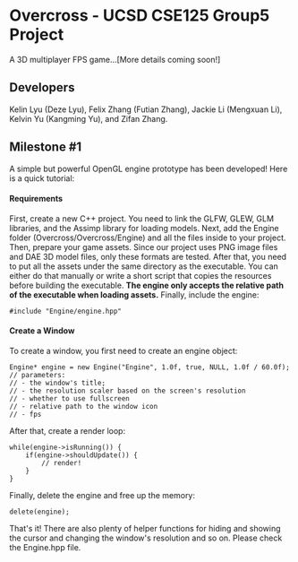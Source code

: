 # Overcross - UCSD CSE125 Group5 Project
A 3D multiplayer FPS game...[More details coming soon!]

## Developers
Kelin Lyu (Deze Lyu), Felix Zhang (Futian Zhang), Jackie Li (Mengxuan Li), Kelvin Yu (Kangming Yu), and Zifan Zhang.

## Milestone #1
A simple but powerful OpenGL engine prototype has been developed! Here is a quick tutorial:
#### Requirements
First, create a new C++ project. You need to link the GLFW, GLEW, GLM libraries, and the Assimp library for loading models.
Next, add the Engine folder (Overcross/Overcross/Engine) and all the files inside to your project.
Then, prepare your game assets. Since our project uses PNG image files and DAE 3D model files, only these formats are tested. After that, you need to put all the assets under the same directory as the executable. You can either do that manually or write a short script that copies the resources before building the executable. **The engine only accepts the relative path of the executable when loading assets.**
Finally, include the engine:
```
#include "Engine/engine.hpp"
```
#### Create a Window
To create a window, you first need to create an engine object:
```
Engine* engine = new Engine("Engine", 1.0f, true, NULL, 1.0f / 60.0f);
// parameters: 
// - the window's title;
// - the resolution scaler based on the screen's resolution
// - whether to use fullscreen
// - relative path to the window icon
// - fps
```
After that, create a render loop:
```
while(engine->isRunning()) {
    if(engine->shouldUpdate()) {
        // render!
    }
}
```
Finally, delete the engine and free up the memory:
```
delete(engine);
```
That's it! There are also plenty of helper functions for hiding and showing the cursor and changing the window's resolution and so on. Please check the Engine.hpp file.
